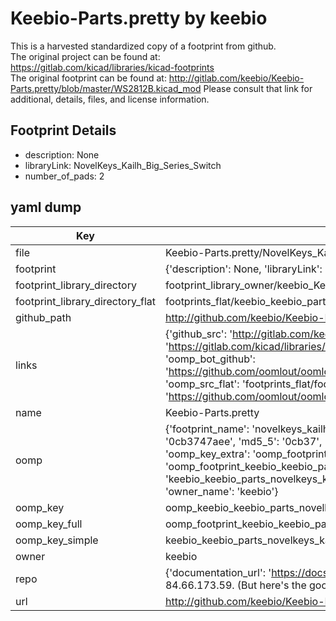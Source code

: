# Keebio-Parts.pretty by keebio  
This is a harvested standardized copy of a footprint from github.  
The original project can be found at:  
https://gitlab.com/kicad/libraries/kicad-footprints  
The original footprint can be found at:
http://gitlab.com/keebio/Keebio-Parts.pretty/blob/master/WS2812B.kicad_mod
Please consult that link for additional, details, files, and license information.  
## Footprint Details
* description: None  
* libraryLink: NovelKeys_Kailh_Big_Series_Switch  
* number_of_pads: 2  
## yaml dump  
| Key | Value |  
| --- | --- |  
| file | Keebio-Parts.pretty/NovelKeys_Kailh_Big_Series_Switch.kicad_mod |  
| footprint | {'description': None, 'libraryLink': 'NovelKeys_Kailh_Big_Series_Switch', 'number_of_pads': 2} |  
| footprint_library_directory | footprint_library_owner/keebio_Keebio-Parts.pretty |  
| footprint_library_directory_flat | footprints_flat/keebio_keebio_parts_novelkeys_kailh_big_series_switch/working |  
| github_path | http://github.com/keebio/Keebio-Parts.pretty/blob/master/NovelKeys_Kailh_Big_Series_Switch.kicad_mod |  
| links | {'github_src': 'http://gitlab.com/keebio/Keebio-Parts.pretty/blob/master/WS2812B.kicad_mod', 'github_src_repo': 'https://gitlab.com/kicad/libraries/kicad-footprints', 'oomp_bot': 'footprints/keebio_keebio_parts_novelkeys_kailh_big_series_switch/working', 'oomp_bot_github': 'https://github.com/oomlout/oomlout_oomp_footprint_bot/tree/main/footprints/keebio_keebio_parts_novelkeys_kailh_big_series_switch/working', 'oomp_src_flat': 'footprints_flat/footprints_flat/keebio_keebio_parts_novelkeys_kailh_big_series_switch/working', 'oomp_src_flat_github': 'https://github.com/oomlout/oomlout_oomp_footprint_src/tree/main/footprints_flat/keebio_keebio_parts_novelkeys_kailh_big_series_switch/working'} |  
| name | Keebio-Parts.pretty |  
| oomp | {'footprint_name': 'novelkeys_kailh_big_series_switch', 'library_name': 'keebio_parts', 'md5': '0cb3747aee32615a593a2241b4ae08e2', 'md5_10': '0cb3747aee', 'md5_5': '0cb37', 'md5_6': '0cb374', 'oomp_key': 'oomp_keebio_keebio_parts_novelkeys_kailh_big_series_switch', 'oomp_key_extra': 'oomp_footprint_keebio_keebio_parts_novelkeys_kailh_big_series_switch', 'oomp_key_full': 'oomp_footprint_keebio_keebio_parts_novelkeys_kailh_big_series_switch_0cb374', 'oomp_key_simple': 'keebio_keebio_parts_novelkeys_kailh_big_series_switch', 'original_filename': 'Keebio-Parts.pretty/NovelKeys_Kailh_Big_Series_Switch.kicad_mod', 'owner_name': 'keebio'} |  
| oomp_key | oomp_keebio_keebio_parts_novelkeys_kailh_big_series_switch |  
| oomp_key_full | oomp_footprint_keebio_keebio_parts_novelkeys_kailh_big_series_switch |  
| oomp_key_simple | keebio_keebio_parts_novelkeys_kailh_big_series_switch |  
| owner | keebio |  
| repo | {'documentation_url': 'https://docs.github.com/rest/overview/resources-in-the-rest-api#rate-limiting', 'message': "API rate limit exceeded for 84.66.173.59. (But here's the good news: Authenticated requests get a higher rate limit. Check out the documentation for more details.)"} |  
| url | http://github.com/keebio/Keebio-Parts.pretty |  

